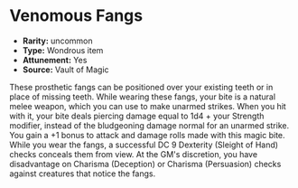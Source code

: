 
# Venomous Fangs

* **Rarity:** uncommon
* **Type:** Wondrous item
* **Attunement:** Yes
* **Source:** Vault of Magic


These prosthetic fangs can be positioned over your existing teeth or in place of missing teeth. While wearing these fangs, your bite is a natural melee weapon, which you can use to make unarmed strikes. When you hit with it, your bite deals piercing damage equal to 1d4 + your Strength modifier, instead of the bludgeoning damage normal for an unarmed strike. You gain a +1 bonus to attack and damage rolls made with this magic bite. While you wear the fangs, a successful DC 9 Dexterity (Sleight of Hand) checks conceals them from view. At the GM's discretion, you have disadvantage on Charisma (Deception) or Charisma (Persuasion) checks against creatures that notice the fangs.
